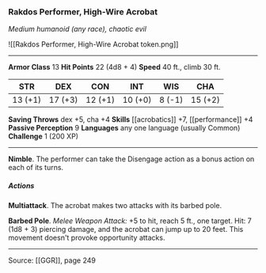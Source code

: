 ### Rakdos Performer, High-Wire Acrobat
_Medium humanoid (any race), chaotic evil_

![[Rakdos Performer, High-Wire Acrobat token.png]]




---

**Armor Class** 13
**Hit Points** 22 (4d8 + 4)
**Speed** 40 ft., climb 30 ft.

| STR     | DEX     | CON     | INT     | WIS     | CHA     |
|---------|---------|---------|---------|---------|---------|
| 13 (+1) | 17 (+3) | 12 (+1) | 10 (+0) | 8 (-1) | 15 (+2) |

**Saving Throws** dex +5, cha +4
**Skills** [[acrobatics]] +7, [[performance]] +4
**Passive Perception** 9
**Languages** any one language (usually Common)
**Challenge** 1 (200 XP)

---

**Nimble**. The performer can take the Disengage action as a bonus action on each of its turns.

##### Actions
**Multiattack**. The acrobat makes two attacks with its barbed pole.

**Barbed Pole**. _Melee Weapon Attack:_ +5 to hit, reach 5 ft., one target. Hit: 7 (1d8 + 3) piercing damage, and the acrobat can jump up to 20 feet. This movement doesn't provoke opportunity attacks.


---

Source: [[GGR]], page 249